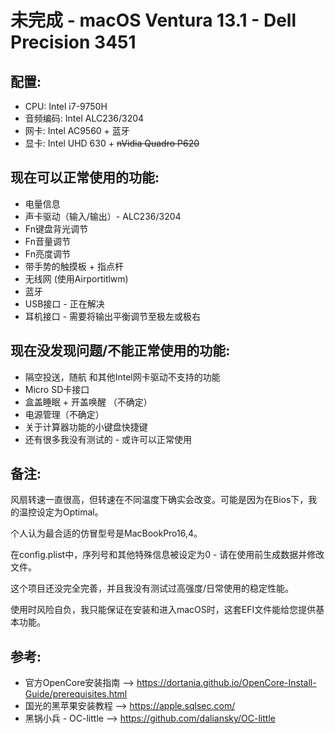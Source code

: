 # __未完成__ - macOS Ventura 13.1 - Dell Precision 3451

## 配置:

- CPU: Intel i7-9750H
- 音频编码: Intel ALC236/3204
- 网卡: Intel AC9560 + 蓝牙
- 显卡: Intel UHD 630 + ~~nVidia Quadro P620~~

## 现在可以正常使用的功能:

- 电量信息
- 声卡驱动（输入/输出）- ALC236/3204
- Fn键盘背光调节
- Fn音量调节
- Fn亮度调节
- 带手势的触摸板 + 指点杆
- 无线网 (使用Airportitlwm)
- 蓝牙
- USB接口 - 正在解决
- 耳机接口 - 需要将输出平衡调节至极左或极右

## 现在没发现问题/不能正常使用的功能:

- 隔空投送，随航 和其他Intel网卡驱动不支持的功能
- Micro SD卡接口
- 盒盖睡眠 + 开盖唤醒 （不确定）
- 电源管理（不确定）
- 关于计算器功能的小键盘快捷键
- 还有很多我没有测试的 - 或许可以正常使用

## 备注:

风扇转速一直很高，但转速在不同温度下确实会改变。可能是因为在Bios下，我的温控设定为Optimal。

个人认为最合适的仿冒型号是MacBookPro16,4。

在config.plist中，序列号和其他特殊信息被设定为0 - 请在使用前生成数据并修改文件。

这个项目还没完全完善，并且我没有测试过高强度/日常使用的稳定性能。

使用时风险自负，我只能保证在安装和进入macOS时，这套EFI文件能给您提供基本功能。


## 参考:

- 官方OpenCore安装指南 --> https://dortania.github.io/OpenCore-Install-Guide/prerequisites.html
- 国光的黑苹果安装教程 --> https://apple.sqlsec.com/
- 黑锅小兵 - OC-little --> https://github.com/daliansky/OC-little